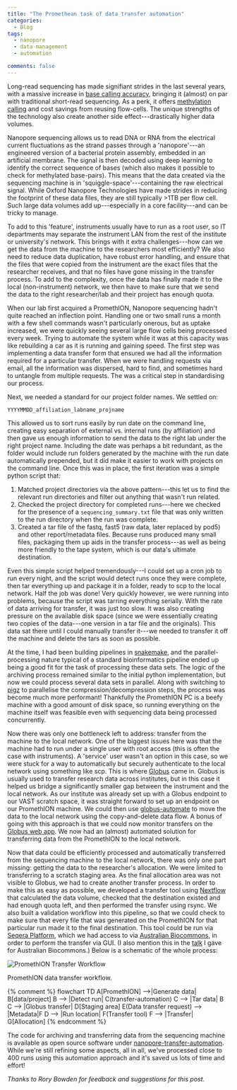 ```yaml
---
title: "The Promethean task of data transfer automation"
categories:
  - Blog
tags:
  - nanopore
  - data-management
  - automation

comments: false
---
```


Long-read sequencing has made signifiant strides in the last several years, with
a massive increase in [base calling
accuracy](https://nanoporetech.com/platform/accuracy), bringing it (almost) on
par with traditional short-read sequencing. As a perk, it offers [methylation
calling](https://nanoporetech.com/applications/investigations/epigenetics-and-methylation-analysis)
and cost savings from reusing flow-cells. The unique strengths of the technology
also create another side effect---drastically higher data volumes.

Nanopore sequencing allows us to read DNA or RNA from the electrical current
fluctuations as the strand passes through a 'nanopore'---an engineered version
of a bacterial protein assembly, embedded in an artificial membrane. The signal
is then decoded using deep learning to identify the correct sequence of bases
(which also makes it possible to check for methylated base-pairs). This means
that the data created via the sequencing machine is in
'squiggle-space'---containing the raw electrical signal. While Oxford Nanopore
Technologies have made strides in reducing the footprint of these data files,
they are still typically >1TB per flow cell. Such large data volumes add
up---especially in a core facility---and can be tricky to manage.

To add to this 'feature', instruments usually have to run as a root user, so IT
departments may separate the instrument LAN from the rest of the institute or
university's network. This brings with it extra challenges---how can we get the
data from the machine to the researchers most efficiently? We also need to
reduce data duplication, have robust error handling, and ensure that the files
that were copied from the instrument are the exact files that the researcher
receives, and that no files have gone missing in the transfer process. To add to
the complexity, once the data has finally made it to the local (non-instrument)
network, we then have to make sure that we send the data to the right
researcher/lab and their project has enough quota.

When our lab first acquired a PromethION, Nanopore sequencing hadn't quite
reached an inflection point. Handling one or two small runs a month with a few
shell commands wasn't particularly onerous, but as uptake increased, we were
quickly seeing several large flow cells being processed every week. Trying to
automate the system while it was at this capacity was like rebuilding a car as
it is running and gaining speed. The first step was implementing a data transfer
form that ensured we had all the information required for a particular transfer.
When we were handling requests via email, all the information was dispersed,
hard to find, and sometimes hard to untangle from multiple requests. The was a
critical step in standardising our process.

Next, we needed a standard for our project folder names. We settled on:

`YYYYMMDD_affiliation_labname_projname`

This allowed us to sort runs easily by run date on the command line, creating
easy separation of external vs. internal runs (by affiliation) and then gave us
enough information to send the data to the right lab under the right project
name. Including the date was perhaps a bit redundant, as the folder would
include run folders generated by the machine with the run date automatically
prepended, but it did make it easier to work with projects on the command line.
Once this was in place, the first iteration was a simple python script that:

1. Matched project directories via the above pattern---this let us to find the
   relevant run directories and filter out anything that wasn't run related.
2. Checked the project directory for completed runs---here we checked for the
   presence of a `sequencing_summary.txt` file that was only written to the run
   directory when the run was complete.
3. Created a tar file of the fastq, fast5 (raw data, later replaced by pod5) and
   other report/metadata files. Because runs produced many small files,
   packaging them up aids in the transfer process---as well as being more
   friendly to the tape system, which is our data's ultimate destination.

Even this simple script helped tremendously---I could set up a cron job to run
every night, and the script would detect runs once they were complete, then tar
everything up and package it in a folder, ready to scp to the local network.
Half the job was done! Very quickly however, we were running into problems,
because the script was tarring everything serially. With the rate of data
arriving for transfer, it was just too slow. It was also creating pressure on
the available disk space (since we were essentially creating two copies of the
data---one version in a tar file and the originals). This data sat there until I
could manually transfer it---we needed to transfer it off the machine and delete
the tars as soon as possible.

At the time, I had been building pipelines in
[snakemake](https://snakemake.readthedocs.io), and the parallel-processing
nature typical of a standard bioinformatics pipeline ended up being a good fit
for the task of processing these data sets. The logic of the archiving process
remained similar to the initial python implementation, but now we could process
several data sets in parallel. Along with switching to
[pigz](https://zlib.net/pigz/) to parallelise the compression/decompression
steps, the process was become much more performant! Thankfully the PromethION PC
is a beefy machine with a good amount of disk space, so running everything on
the machine itself was feasible even with sequencing data being processed
concurrently.

Now there was only one bottleneck left to address: transfer from the machine to
the local network. One of the biggest issues here was that the machine had to
run under a single user with root access (this is often the case with
instruments). A 'service' user wasn't an option in this case, so we were stuck
for a way to automatically but securely authenticate to the local network using
something like scp. This is where [Globus](https://www.globus.org/) came in.
Globus is usually used to transfer research data across institutes, but in this
case it helped us bridge a significantly smaller gap between the instrument and
the local network. As our institute was already set up with a Globus endpoint to our
VAST scratch space, it was straight forward to set up an endpoint on our
PromethION machine. We could then use
[globus-automate](https://globus-automate-client.readthedocs.io/en/latest/quick_start.html)
to move the data to the local network using the copy-and-delete data flow. A
bonus of going with this approach is that we could now monitor transfers on the
[Globus web app](https://app.globus.org). 
We now had an (almost) automated solution for transferring data from the
PromethION to the local network. 

Now that data could be efficiently processed and automatically transferred from
the sequencing machine to the local network, there was only one part missing:
getting the data to the researcher's allocation. We were limited to transferring
to a scratch staging area. As the final allocation area was not visible to
Globus, we had to create another transfer process. In order to make this as easy
as possible, we developed a transfer tool using
[Nextflow](https://www.nextflow.io/) that calculated the data volume, checked
that the destination existed and had enough quota left, and then performed the
transfer using rsync. We also built a validation workflow into this pipeline, so
that we could check to make sure that every file that was generated on the
PromethION for that particular run made it to the final destination. This tool
could be run via [Seqera Platform](https://seqera.io/platform/), which we had
access to via  [Australian
Biocommons](https://www.biocommons.org.au/seqera-service), in order to perform
the transfer via GUI. (I also mention this in the
[talk](https://youtu.be/BejSbL8ayi0?si=BSd19akHhs-ZN_so&t=355) I gave for
Australian Biocommons.) Below is a schematic of the whole process:

![PromethION Transfer Workflow](/images/prom-transfer-workflow.png)
<figcaption>PromethION data transfer workflow.</figcaption>

{% comment %}
flowchart TD
    A[PromethION] -->|Generate data| B[data/project]
    B --> |Detect run| C(transfer-automation)
    C --> |Tar data| B
    C --> |Globus transfer| D[Staging area]
    E(Data transfer request) --> |Metadata|F
    D --> |Run location| F(Transfer tool)
    F --> |Transfer| G[Allocation]
{% endcomment %}

The code for archiving and transferring data from the sequencing machine is
available as open source software under
[nanopore-transfer-automation](github.com/WEHIGenomicsRnD/nanopore-transfer-automation).
While we're still refining some aspects, all in all, we've processed close to
400 runs using this automation approach and it's saved us lots of time and
effort!

*Thanks to Rory Bowden for feedback and suggestions for this post.*
